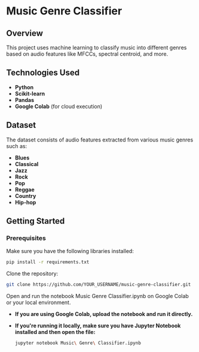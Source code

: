 # Music Genre Classifier

## Overview
This project uses machine learning to classify music into different genres based on audio features like MFCCs, spectral centroid, and more.

## Technologies Used
- **Python**
- **Scikit-learn**
- **Pandas**
- **Google Colab** (for cloud execution)

## Dataset
The dataset consists of audio features extracted from various music genres such as:
- **Blues**
- **Classical**
- **Jazz**
- **Rock**
- **Pop**
- **Reggae**
- **Country**
- **Hip-hop**

## Getting Started

### Prerequisites
Make sure you have the following libraries installed:
```bash
pip install -r requirements.txt
```
Clone the repository:
```bash
git clone https://github.com/YOUR_USERNAME/music-genre-classifier.git
```
Open and run the notebook Music Genre Classifier.ipynb on Google Colab or your local environment.
- **If you are using Google Colab, upload the notebook and run it directly.**
- **If you're running it locally, make sure you have Jupyter Notebook installed and then open the file:**
  
  ```bash
  jupyter notebook Music\ Genre\ Classifier.ipynb
  ```

